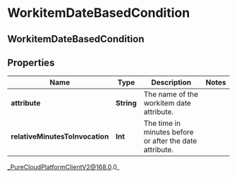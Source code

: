 # WorkitemDateBasedCondition

## WorkitemDateBasedCondition

## Properties

|Name | Type | Description | Notes|
|------------ | ------------- | ------------- | -------------|
| **attribute** | **String** | The name of the workitem date attribute. | |
| **relativeMinutesToInvocation** | **Int** | The time in minutes before or after the date attribute. | |



_PureCloudPlatformClientV2@168.0.0_
